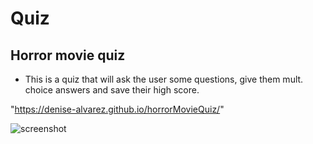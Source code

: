 # Quiz

## Horror movie quiz

* This is a quiz that will ask the user some questions, give them mult. choice answers and save their high score.
 
 "https://denise-alvarez.github.io/horrorMovieQuiz/"
 
 ![screenshot](images/screenshot.JPG) 